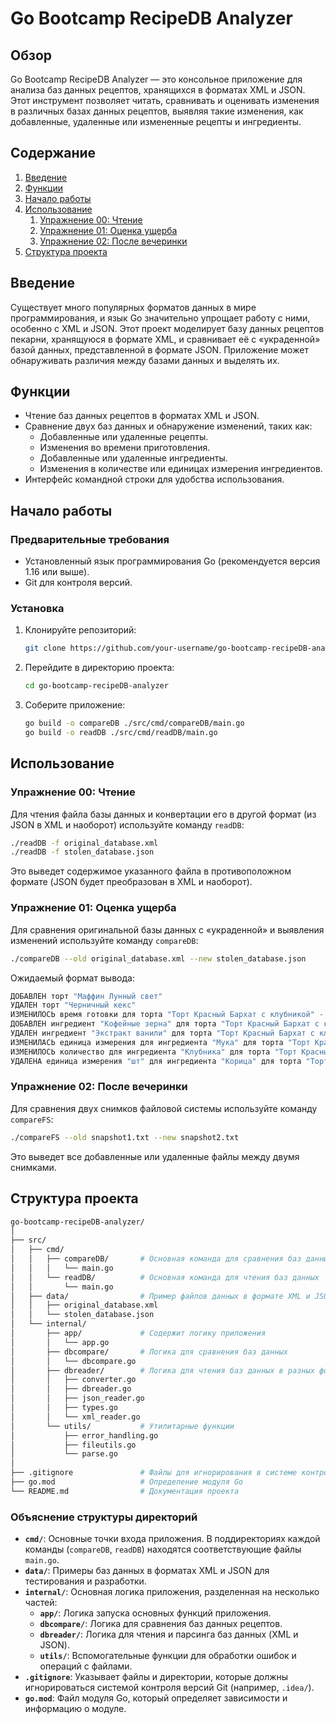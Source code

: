 # Go Bootcamp RecipeDB Analyzer

## Обзор

Go Bootcamp RecipeDB Analyzer — это консольное приложение для анализа баз данных рецептов, хранящихся в форматах XML и JSON. Этот инструмент позволяет читать, сравнивать и оценивать изменения в различных базах данных рецептов, выявляя такие изменения, как добавленные, удаленные или измененные рецепты и ингредиенты.

## Содержание

1. [Введение](#введение)
2. [Функции](#функции)
3. [Начало работы](#начало-работы)
4. [Использование](#использование)
    1. [Упражнение 00: Чтение](#упражнение-00-чтение)
    2. [Упражнение 01: Оценка ущерба](#упражнение-01-оценка-ущерба)
    3. [Упражнение 02: После вечеринки](#упражнение-02-после-вечеринки)
5. [Структура проекта](#структура-проекта)

## Введение

Существует много популярных форматов данных в мире программирования, и язык Go значительно упрощает работу с ними, особенно с XML и JSON. Этот проект моделирует базу данных рецептов пекарни, хранящуюся в формате XML, и сравнивает её с «украденной» базой данных, представленной в формате JSON. Приложение может обнаруживать различия между базами данных и выделять их.

## Функции

- Чтение баз данных рецептов в форматах XML и JSON.
- Сравнение двух баз данных и обнаружение изменений, таких как:
    - Добавленные или удаленные рецепты.
    - Изменения во времени приготовления.
    - Добавленные или удаленные ингредиенты.
    - Изменения в количестве или единицах измерения ингредиентов.
- Интерфейс командной строки для удобства использования.

## Начало работы

### Предварительные требования

- Установленный язык программирования Go (рекомендуется версия 1.16 или выше).
- Git для контроля версий.

### Установка

1. Клонируйте репозиторий:
    ```bash
    git clone https://github.com/your-username/go-bootcamp-recipeDB-analyzer.git
    ```
2. Перейдите в директорию проекта:
    ```bash
    cd go-bootcamp-recipeDB-analyzer
    ```
3. Соберите приложение:
    ```bash
    go build -o compareDB ./src/cmd/compareDB/main.go
    go build -o readDB ./src/cmd/readDB/main.go
    ```

## Использование

### Упражнение 00: Чтение

Для чтения файла базы данных и конвертации его в другой формат (из JSON в XML и наоборот) используйте команду `readDB`:

```bash
./readDB -f original_database.xml
./readDB -f stolen_database.json
```

Это выведет содержимое указанного файла в противоположном формате (JSON будет преобразован в XML и наоборот).

### Упражнение 01: Оценка ущерба

Для сравнения оригинальной базы данных с «украденной» и выявления изменений используйте команду `compareDB`:

```bash
./compareDB --old original_database.xml --new stolen_database.json
```

Ожидаемый формат вывода:
```rust
ДОБАВЛЕН торт "Маффин Лунный свет"
УДАЛЕН торт "Черничный кекс"
ИЗМЕНИЛОСЬ время готовки для торта "Торт Красный Бархат с клубникой" - "45 мин" вместо "40 мин"
ДОБАВЛЕН ингредиент "Кофейные зерна" для торта "Торт Красный Бархат с клубникой"
УДАЛЕН ингредиент "Экстракт ванили" для торта "Торт Красный Бархат с клубникой"
ИЗМЕНИЛАСЬ единица измерения для ингредиента "Мука" для торта "Торт Красный Бархат с клубникой" - "кружки" вместо "чашки"
ИЗМЕНИЛОСЬ количество для ингредиента "Клубника" для торта "Торт Красный Бархат с клубникой" - "8" вместо "7"
УДАЛЕНА единица измерения "шт" для ингредиента "Корица" для торта "Торт Красный Бархат с клубником"
```

### Упражнение 02: После вечеринки

Для сравнения двух снимков файловой системы используйте команду `compareFS`:

```bash
./compareFS --old snapshot1.txt --new snapshot2.txt
```
Это выведет все добавленные или удаленные файлы между двумя снимками.

## Структура проекта

```graphql
go-bootcamp-recipeDB-analyzer/
│
├── src/
│   ├── cmd/
│   │   ├── compareDB/       # Основная команда для сравнения баз данных
│   │   │   └── main.go
│   │   └── readDB/          # Основная команда для чтения баз данных
│   │       └── main.go
│   ├── data/                # Пример файлов данных в формате XML и JSON
│   │   ├── original_database.xml
│   │   └── stolen_database.json
│   └── internal/
│       ├── app/             # Содержит логику приложения
│       │   └── app.go
│       ├── dbcompare/       # Логика для сравнения баз данных
│       │   └── dbcompare.go
│       ├── dbreader/        # Логика для чтения баз данных в разных форматах
│       │   ├── converter.go
│       │   ├── dbreader.go
│       │   ├── json_reader.go
│       │   ├── types.go
│       │   └── xml_reader.go
│       └── utils/           # Утилитарные функции
│           ├── error_handling.go
│           ├── fileutils.go
│           └── parse.go
│
├── .gitignore               # Файлы для игнорирования в системе контроля версий
├── go.mod                   # Определение модуля Go
└── README.md                # Документация проекта
```

### Объяснение структуры директорий

- **`cmd/`**: Основные точки входа приложения. В поддиректориях каждой команды (`compareDB`, `readDB`) находятся соответствующие файлы `main.go`.
- **`data/`**: Примеры баз данных в форматах XML и JSON для тестирования и разработки.
- **`internal/`**: Основная логика приложения, разделенная на несколько частей:
    - **`app/`**: Логика запуска основных функций приложения.
    - **`dbcompare/`**: Логика для сравнения баз данных рецептов.
    - **`dbreader/`**: Логика для чтения и парсинга баз данных (XML и JSON).
    - **`utils/`**: Вспомогательные функции для обработки ошибок и операций с файлами.
- **`.gitignore`**: Указывает файлы и директории, которые должны игнорироваться системой контроля версий Git (например, `.idea/`).
- **`go.mod`**: Файл модуля Go, который определяет зависимости и информацию о модуле.

